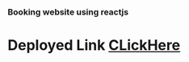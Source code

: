 ### Booking website using reactjs

# Deployed Link [CLickHere](https://reliable-daifuku-0afb4a.netlify.app)
